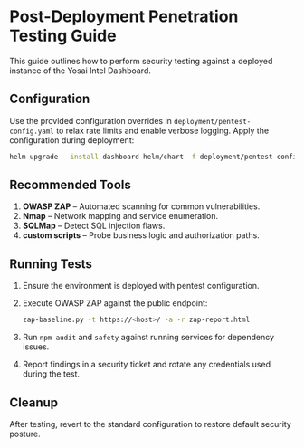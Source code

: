 # Post-Deployment Penetration Testing Guide

This guide outlines how to perform security testing against a deployed instance
of the Yosai Intel Dashboard.

## Configuration

Use the provided configuration overrides in
`deployment/pentest-config.yaml` to relax rate limits and enable verbose
logging. Apply the configuration during deployment:

```bash
helm upgrade --install dashboard helm/chart -f deployment/pentest-config.yaml
```

## Recommended Tools

1. **OWASP ZAP** – Automated scanning for common vulnerabilities.
2. **Nmap** – Network mapping and service enumeration.
3. **SQLMap** – Detect SQL injection flaws.
4. **custom scripts** – Probe business logic and authorization paths.

## Running Tests

1. Ensure the environment is deployed with pentest configuration.
2. Execute OWASP ZAP against the public endpoint:

   ```bash
   zap-baseline.py -t https://<host>/ -a -r zap-report.html
   ```

3. Run `npm audit` and `safety` against running services for dependency
   issues.
4. Report findings in a security ticket and rotate any credentials used
   during the test.

## Cleanup

After testing, revert to the standard configuration to restore default
security posture.
